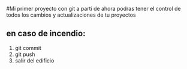 #Mi primer proyecto con git 
a parti de ahora podras tener el control de todos los cambios y actualizaciones de tu proyectos
## en caso de incendio:
1. git commit 
2. git push 
3. salir del edificio 